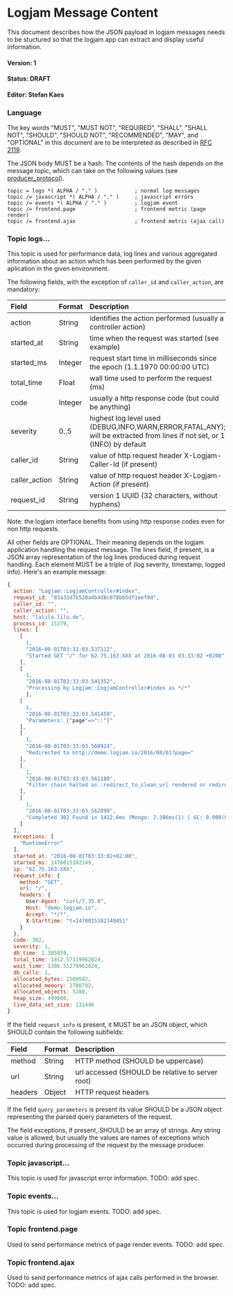 # Logjam Message Content

This document describes how the JSON payload in logjam messages needs
to be stuctured so that the logjam app can extract and display useful
information.

#### Version: 1
#### Status: DRAFT
#### Editor: Stefan Kaes

### Language

The key words "MUST", "MUST NOT", "REQUIRED", "SHALL", "SHALL NOT",
"SHOULD", "SHOULD NOT", "RECOMMENDED", "MAY", and "OPTIONAL" in this
document are to be interpreted as described in
[RFC 2119](https://tools.ietf.org/html/rfc2119).

The JSON body MUST be a hash. The contents of the hash depends on the
message topic, which can take on the following values (see
[producer_protocol](producer_protocol.md)).

```abnf
topic = logs *( ALPHA / "." )            ; normal log messages
topic /= javascript *( ALPHA / "." )     ; javascript errors
topic /= events *( ALPHA / "." )         ; logjam event
topic /= frontend.page                   ; frontend metric (page render)
topic /= frontend.ajax                   ; frontend metric (ajax call)
```

### Topic logs...

This topic is used for performance data, log lines and various
aggregated information about an action which has been performed by the
given aplication in the given environment.

The following fields, with the exception of `caller_id` and `caller_action`, are mandatory:

| Field          | Format | Description |
|:---------------|:-------|:------------|
| action         | String    | identifies the action performed (usually a controller action) |
| started\_at    | String    | time when the request was started (see example) |
| started\_ms    | Integer   | request start time in milliseconds since the epoch (1.1.1970 00:00:00 UTC) |
| total\_time    | Float     | wall time used to perform the request (ms) |
| code           | Integer   | usually a http response code (but could be anything) |
| severity       | 0..5      | highest log level used (DEBUG,INFO,WARN,ERROR,FATAL,ANY); will be extracted from lines if not set, or 1 (INFO) by default |
| caller\_id     | String    | value of http request header X-Logjam-Caller-Id (if present) |
| caller\_action | String    | value of http request header X-Logjam-Action (if present) |
| request_id     | String    | version 1 UUID (32 characters, without hyphens) |

Note: the logjam interface benefits from using http response codes
even for non http requests.

All other fields are OPTIONAL. Their meaning depends on the logjam
application handling the request message. The lines field, if present,
is a JSON array representation of the log lines produced during
request handling. Each element MUST be a triple of (log severity,
timestamp, logged info). Here's an example message:

```javascript
{
  action: "Logjam::LogjamController#index",
  request_id: "03a31d7b520a4b4d8c078bb5df1eef0d",
  caller_id: "",
  caller_action: "",
  host: "lalila.lilu.de",
  process_id: 15379,
  lines: [
    [
      1,
      "2016-08-01T03:33:03.537112",
      "Started GET "/" for 62.75.163.XXX at 2016-08-01 03:33:02 +0200"
    ],
    [
      1,
      "2016-08-01T03:33:03.541352",
      "Processing by Logjam::LogjamController#index as */*"
      ],
    [
      1,
      "2016-08-01T03:33:03.541459",
      "Parameters: {"page"=>"::"}"
    ],
    [
      1,
      "2016-08-01T03:33:03.560924",
      "Redirected to http://demo.logjam.io/2016/08/01?page="
    ],
    [
      1,
      "2016-08-01T03:33:03.561180",
      "Filter chain halted as :redirect_to_clean_url rendered or redirected"
    ],
    [
      1,
      "2016-08-01T03:33:03.562099",
      "Completed 302 Found in 1412.6ms (Mongo: 2.386ms(1) | GC: 0.000(0) | HP: 0(499800,5096,2556312,131446))"
    ]
  ],
  exceptions: [
    "RuntimeError"
  ],
  started_at: "2016-08-01T03:33:02+02:00",
  started_ms: 1470015182149,
  ip: "62.75.163.XXX",
  request_info: {
    method: "GET",
    url: "/",
    headers: {
      User-Agent: "curl/7.35.0",
      Host: "demo.logjam.io",
      Accept: "*/*",
      X-Starttime: "t=1470015182149451"
    }
  },
  code: 302,
  severity: 1,
  db_time: 2.385859,
  total_time: 1412.57119962024,
  wait_time: 1386.51279962024,
  db_calls: 1,
  allocated_bytes: 2569592,
  allocated_memory: 2780792,
  allocated_objects: 5280,
  heap_size: 499800,
  live_data_set_size: 131446
}
```

If the field `request_info` is present, it MUST be an JSON object,
which SHOULD contain the following subfields:

| Field  | Format | Description |
|:-------|:-------|:------------|
|method  | String | HTTP method (SHOULD be uppercase) |
|url     | String | url accessed (SHOULD be relative to server root) |
|headers | Object | HTTP request headers |

If the field `query_parameters` is present its value SHOULD be a JSON
object representing the parsed query parameters of the request.

The field exceptions, if present, SHOULD be an array of strings. Any
string value is allowed, but usually the values are names of
exceptions which occurred during processing of the request by the
message producer.

### Topic javascript...

This topic is used for javascript error information. TODO: add spec.

### Topic events...

This topic is used for logjam events. TODO: add spec.

### Topic frontend.page

Used to send performance metrics of page render events. TODO: add
spec.

### Topic frontend.ajax

Used to send performance metrics of ajax calls performed in the
browser. TODO: add spec.
